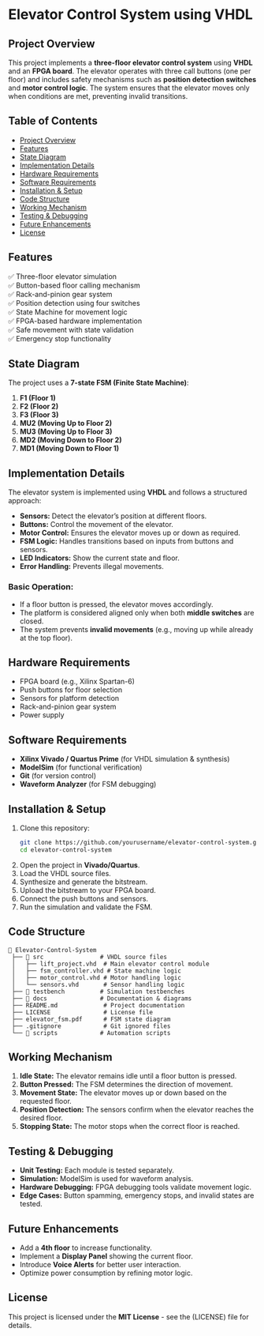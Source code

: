 # **Elevator Control System using VHDL**

## **Project Overview**
This project implements a **three-floor elevator control system** using **VHDL** and an **FPGA board**. The elevator operates with three call buttons (one per floor) and includes safety mechanisms such as **position detection switches** and **motor control logic**. The system ensures that the elevator moves only when conditions are met, preventing invalid transitions.

## **Table of Contents**
- [Project Overview](#project-overview)
- [Features](#features)
- [State Diagram](#state-diagram)
- [Implementation Details](#implementation-details)
- [Hardware Requirements](#hardware-requirements)
- [Software Requirements](#software-requirements)
- [Installation & Setup](#installation--setup)
- [Code Structure](#code-structure)
- [Working Mechanism](#working-mechanism)
- [Testing & Debugging](#testing--debugging)
- [Future Enhancements](#future-enhancements)
- [License](#license)

## **Features**
✅ Three-floor elevator simulation  
✅ Button-based floor calling mechanism  
✅ Rack-and-pinion gear system  
✅ Position detection using four switches  
✅ State Machine for movement logic  
✅ FPGA-based hardware implementation  
✅ Safe movement with state validation  
✅ Emergency stop functionality  

## **State Diagram**
The project uses a **7-state FSM (Finite State Machine)**:
1. **F1 (Floor 1)**
2. **F2 (Floor 2)**
3. **F3 (Floor 3)**
4. **MU2 (Moving Up to Floor 2)**
5. **MU3 (Moving Up to Floor 3)**
6. **MD2 (Moving Down to Floor 2)**
7. **MD1 (Moving Down to Floor 1)**


## **Implementation Details**
The elevator system is implemented using **VHDL** and follows a structured approach:
- **Sensors:** Detect the elevator’s position at different floors.
- **Buttons:** Control the movement of the elevator.
- **Motor Control:** Ensures the elevator moves up or down as required.
- **FSM Logic:** Handles transitions based on inputs from buttons and sensors.
- **LED Indicators:** Show the current state and floor.
- **Error Handling:** Prevents illegal movements.

### **Basic Operation:**
- If a floor button is pressed, the elevator moves accordingly.
- The platform is considered aligned only when both **middle switches** are closed.
- The system prevents **invalid movements** (e.g., moving up while already at the top floor).

## **Hardware Requirements**
- FPGA board (e.g., Xilinx Spartan-6)
- Push buttons for floor selection
- Sensors for platform detection
- Rack-and-pinion gear system
- Power supply

## **Software Requirements**
- **Xilinx Vivado / Quartus Prime** (for VHDL simulation & synthesis)
- **ModelSim** (for functional verification)
- **Git** (for version control)
- **Waveform Analyzer** (for FSM debugging)

## **Installation & Setup**
1. Clone this repository:
   ```sh
   git clone https://github.com/yourusername/elevator-control-system.git
   cd elevator-control-system
   ```
2. Open the project in **Vivado/Quartus**.
3. Load the VHDL source files.
4. Synthesize and generate the bitstream.
5. Upload the bitstream to your FPGA board.
6. Connect the push buttons and sensors.
7. Run the simulation and validate the FSM.

## **Code Structure**
```
📂 Elevator-Control-System
 ├── 📂 src                # VHDL source files
 │   ├── lift_project.vhd  # Main elevator control module
 │   ├── fsm_controller.vhd # State machine logic
 │   ├── motor_control.vhd # Motor handling logic
 │   └── sensors.vhd       # Sensor handling logic
 ├── 📂 testbench          # Simulation testbenches
 ├── 📂 docs               # Documentation & diagrams
 ├── README.md             # Project documentation
 ├── LICENSE               # License file
 ├── elevator_fsm.pdf      # FSM state diagram
 ├── .gitignore            # Git ignored files
 └── 📂 scripts            # Automation scripts
```

## **Working Mechanism**
1. **Idle State:** The elevator remains idle until a floor button is pressed.
2. **Button Pressed:** The FSM determines the direction of movement.
3. **Movement State:** The elevator moves up or down based on the requested floor.
4. **Position Detection:** The sensors confirm when the elevator reaches the desired floor.
5. **Stopping State:** The motor stops when the correct floor is reached.

## **Testing & Debugging**
- **Unit Testing:** Each module is tested separately.
- **Simulation:** ModelSim is used for waveform analysis.
- **Hardware Debugging:** FPGA debugging tools validate movement logic.
- **Edge Cases:** Button spamming, emergency stops, and invalid states are tested.

## **Future Enhancements**
- Add a **4th floor** to increase functionality.
- Implement a **Display Panel** showing the current floor.
- Introduce **Voice Alerts** for better user interaction.
- Optimize power consumption by refining motor logic.

## **License**
This project is licensed under the **MIT License** - see the (LICENSE) file for details.
